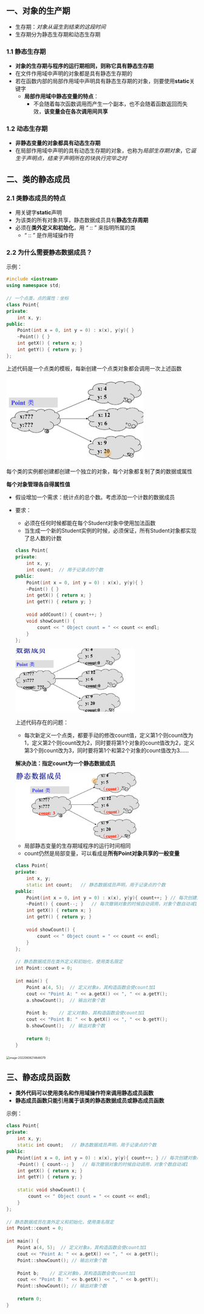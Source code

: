 ## 一、对象的生产期

- 生存期：*对象从诞生到结束的这段时间*
- 生存期分为静态生存期和动态生存期

### 1.1 静态生存期

- **对象的生存期与程序的运行期相同，则称它具有静态生存期**
- 在文件作用域中声明的对象都是具有静态生存期的
- 若在函数内部的局部作用域中声明具有静态生存期的对象，则要使用**static**关键字
	- **局部作用域中静态变量的特点**：
		- 不会随着每次函数调用而产生一个副本，也不会随着函数返回而失效，**该变量会在各次调用间共享**

### 1.2 动态生存期

- **非静态变量的对象都具有动态生存期**
- 在局部作用域中声明的具有动态生存期的对象，也称为*局部生存期对象*，它*诞生于声明点，结束于声明所在的块执行完毕之时*



## 二、类的静态成员

### 2.1 类静态成员的特点

- 用关键字**static**声明
- 为该类的所有对象共享，静态数据成员具有**静态生存周期**
- 必须在**类外定义和初始化**，用 “ :: ” 来指明所属的类
	- “ :: ” 是作用域操作符

### 2.2 为什么需要静态数据成员？

示例：

```c++
#include <iostream>
using namespace std;

// 一个点类，点的属性：坐标
class Point{
private:
    int x, y;
public:
    Point(int x = 0, int y = 0) : x(x), y(y){ } 
    ~Point() { }
    int getX() { return x; }
    int getY() { return y; }
};

```

上述代码是一个点类的模板，每新创建一个点类对象都会调用一次上述函数

<img src="https://raw.githubusercontent.com/Jian-wei-peng/typora-pic/main/202206062126421.png" alt="image-20220606212634358" style="zoom:50%;" />

每个类的实例都创建都创建一个独立的对象，每个对象都复制了类的数据或属性

**每个对象管理各自得属性值**

- 假设增加一个需求：统计点的总个数。考虑添加一个计数的数据成员

- 要求：

	- 必须在任何时候都能在每个Student对象中使用加法函数
	- 当生成一个新的Student实例的时候，必须保证，所有Student对象都实现了总人数的计数

	```c++
	class Point{
	private:
	    int x, y;
	    int count;	// 用于记录点的个数
	public:
	    Point(int x = 0, int y = 0) : x(x), y(y){ } 
	    ~Point() { }
	    int getX() { return x; }
	    int getY() { return y; }
	    
	    void addCount() { count++; }
	    void showCount() {
	        count << " Object count = " << count << endl;
	    }
	};
	```

	<img src="https://raw.githubusercontent.com/Jian-wei-peng/typora-pic/main/202206062132913.png" alt="image-20220606213201865" style="zoom:40%;" />

	上述代码存在的问题：

	- 每次新定义一个点类，都要手动的修改count值，定义第1个则count改为1，定义第2个则count改为2，同时要将第1个对象的count值改为2，定义第3个则count改为3，同时要将第1个和第2个对象的count值改为3……

	**解决办法：指定count为一个静态数据成员**

	<img src="https://raw.githubusercontent.com/Jian-wei-peng/typora-pic/main/202206062140199.png" alt="image-20220606214017145" style="zoom: 40%;" />

	- 局部静态变量的生存期域程序的运行时间相同
	- count仍然是局部变量，可以看成是**所有Point对象共享的一般变量**

	```c++
	class Point{
	private:
	    int x, y;
	    static int count;	// 静态数据成员声明，用于记录点的个数
	public:
	    Point(int x = 0, int y = 0) : x(x), y(y){ count++; } // 每次创建对象时都会自动调用，自动将对象个数加1
	    ~Point() { count--; }	// 每次撤销对象的时候自动调用，对象个数自动减1
	    int getX() { return x; }
	    int getY() { return y; }
	    
	    void showCount() {
	        count << " Object count = " << count << endl;
	    }
	};
	
	// 静态数据成员在类外定义和初始化，使用类名限定
	int Point::count = 0;
	
	int main() {
	    Point a(4, 5);	// 定义对象a，其构造函数会使count加1
	    cout << "Point A: " << a.getX() << ", " << a.getY();
	    a.showCount();	// 输出对象个数
	    
	    Point b;	// 定义对象b，其构造函数会使count加1
	    cout << "Point B: " << b.getX() << ", " << b.getY();
	    b.showCount();	// 输出对象个数
	    
	    return 0;
	}
	```

<img src="C:/Users/pengjianwei/AppData/Roaming/Typora/typora-user-images/image-20220606214646079.png" alt="image-20220606214646079" style="zoom:50%;" />



## 三、静态成员函数

- **类外代码可以使用类名和作用域操作符来调用静态成员函数**
- **静态成员函数只能引用属于该类的静态数据成员或静态成员函数**

示例：

```c++
class Point{
private:
    int x, y;
    static int count;	// 静态数据成员声明，用于记录点的个数
public:
    Point(int x = 0, int y = 0) : x(x), y(y){ count++; } // 每次创建对象时都会自动调用，自动将对象个数加1
    ~Point() { count--; }	// 每次撤销对象的时候自动调用，对象个数自动减1
    int getX() { return x; }
    int getY() { return y; }
    
    static void showCount() {
        count << " Object count = " << count << endl;
    }
};

// 静态数据成员在类外定义和初始化，使用类名限定
int Point::count = 0;

int main() {
    Point a(4, 5);	// 定义对象a，其构造函数会使count加1
    cout << "Point A: " << a.getX() << ", " << a.getY();
    Point::showCount();	// 输出对象个数
    
    Point b;	// 定义对象b，其构造函数会使count加1
    cout << "Point B: " << b.getX() << ", " << b.getY();
    Point::showCount();	// 输出对象个数
    
    return 0;
}

```





























